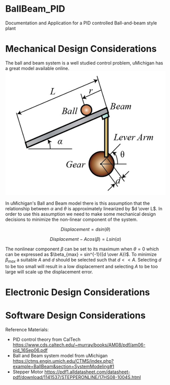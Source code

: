 # BallBeam_PID
Documentation and Application for a PID controlled Ball-and-beam style plant

# Mechanical Design Considerations
The ball and beam system is a well studied control problem, uMichigan has a great model available online.
![Screenshot](https://github.com/hpulch/BallBeam_PID/blob/main/uMichiganModel_BallandBeam.jpg)

In uMichigan's Ball and Beam model there is this assumption that the relationship between $\alpha$ and $\theta$ is approximately linearized by $d \over L$. In order to use this assumption we need to make some mechanical design decisions to minimize the non-linear component of the system.

$$
Displacement = d sin(\theta)
$$

$$
Displacement-Acos(\beta) = Lsin(\alpha)
$$

The nonlinear component $\beta$ can be set to its maximum when $\theta = 0$ which can be expressed as $\beta_{max} = sin^{-1}({d \over A})$. To minimize $\beta_{max}$ a suitable $A$ and $d$ should be selected such that $d << A$. Selecting $d$ to be too small will result in a low displacement and selecting $A$ to be too large will scale up the displacement error.

# Electronic Design Considerations

# Software Design Considerations





Reference Materials:
  -  PID control theory from CalTech https://www.cds.caltech.edu/~murray/books/AM08/pdf/am06-pid_16Sep06.pdf
  -  Ball and Beam system model from uMichigan https://ctms.engin.umich.edu/CTMS/index.php?example=BallBeam&section=SystemModeling#1
  -  Stepper Motor https://pdf1.alldatasheet.com/datasheet-pdf/download/1141537/STEPPERONLINE/17HS08-1004S.html
